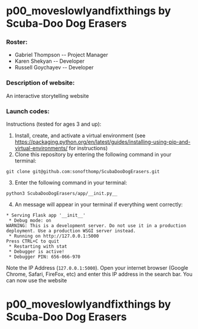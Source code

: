 # p00_moveslowlyandfixthings by Scuba-Doo Dog Erasers

### Roster:
 * Gabriel Thompson -- Project Manager
 * Karen Shekyan -- Developer
 * Russell Goychayev -- Developer

### Description of website:
An interactive storytelling website

### Launch codes:
Instructions (tested for ages 3 and up):
1) Install, create, and activate a virtual environment (see https://packaging.python.org/en/latest/guides/installing-using-pip-and-virtual-environments/ for instructions)
2) Clone this repository by entering the following command in your terminal:
```
git clone git@github.com:sonofthomp/ScubaDooDogErasers.git
```

3) Enter the following command in your terminal:
```
python3 ScubaDooDogErasers/app/__init.py__
```

4) An message will appear in your terminal if everything went correctly:
```
* Serving Flask app '__init__'
 * Debug mode: on
WARNING: This is a development server. Do not use it in a production deployment. Use a production WSGI server instead.
 * Running on http://127.0.0.1:5000
Press CTRL+C to quit
 * Restarting with stat
 * Debugger is active!
 * Debugger PIN: 656-066-970
 ```
Note the IP Address (```127.0.0.1:5000```). Open your internet browser (Google Chrome, Safari, FireFox, etc) and enter this IP address in the search bar. You can now use the website

# p00_moveslowlyandfixthings by Scuba-Doo Dog Erasers
